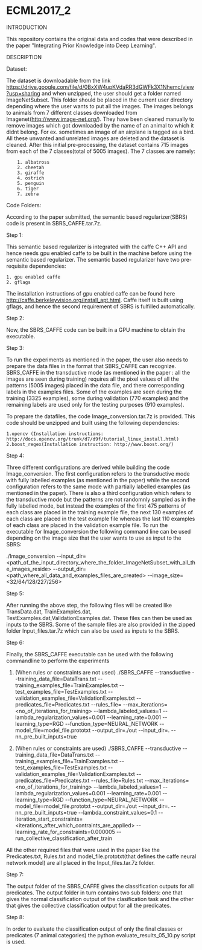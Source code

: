 # ECML2017_2


INTRODUCTION

This repository contains the original data and codes that were described in the paper "Integrating Prior Knowledge into Deep Learning".


DESCRIPTION


Dataset:

The dataset is downloadable from the link https://drive.google.com/file/d/0BxXW4upKVdaRR3dGWFk3X1Nhemc/view?usp=sharing
and when unzipped, the user should get a folder named ImageNetSubset. This folder should be placed in the current user directory   depending where the user wants to put all the images. The images belongs to animals from 7 different classes downloaded from Imagenet(http://www.image-net.org/). They have been cleaned manually to remove images which got downloaded by the name of an animal to which it didnt belong. For ex. sometimes an image of an airplane is tagged as a bird. All these unwanted and unrelated images are deleted and the dataset is cleaned. After this initial pre-processing, the dataset contains 715 images from each of the 7 classes(total of 5005 images). The 7 classes are namely:

	    1. albatross
	    2. cheetah
	    3. giraffe
	    4. ostrich
	    5. penguin
	    6. tiger
	    7. zebra

   			
Code Folders:
 
According to the paper submitted, the semantic based regularizer(SBRS) code is present in SBRS_CAFFE.tar.7z. 

Step 1:

This semantic based regularizer is integrated with the caffe C++ API and hence needs gpu enabled caffe to be built in the machine before using the semantic based regularizer. The semantic based regularizer have two pre-requisite dependencies:

	1. gpu enabled caffe
	2. gflags
 
The installation instructions of gpu enabled caffe can be found here http://caffe.berkeleyvision.org/install_apt.html. Caffe itself is built using gflags, and hence the second requirement of SBRS is fulfilled automatically. 

Step 2:

Now, the SBRS_CAFFE code can be built in a GPU machine to obtain the executable.

Step 3:

To run the experiments as mentioned in the paper, the user also needs to prepare the data files in the format that SBRS_CAFFE can recognize. SBRS_CAFFE in the transductive mode (as mentioned in the paper : all the images are seen during training) requires all the pixel values of all the patterns (5005 images) placed in the data file, and there corresponding labels in the examples files. Some of the examples are seen during the training (3325 examples), some during validation (770 examples) and the remaining labels are used only for the testing purposes (910 examples). 

To prepare the datafiles, the code Image_conversion.tar.7z is provided. This code should be unzipped and built using the following dependencies:

	1.opencv (Installation instructions: http://docs.opencv.org/trunk/d7/d9f/tutorial_linux_install.html)
	2.boost_regex(Installation instruction: http://www.boost.org/)
	
Step 4:

Three different configurations are derived while building the code Image_conversion. The first configuration refers to the transductive mode with fully labelled examples (as mentioned in the paper) while the second configuration refers to the same mode with partially labelled examples (as mentioned in the paper). There is also a third configuration which refers to the transductive mode but the patterns are not randomnly sampled as in the fully labelled mode, but instead the examples of the first 475 patterns of each class are placed in the training example file, the next 130 examples of each class are placed in the test example file whereas the last 110 examples of each class are placed in the validation example file.  To run the executable for Image_conversion the following command line can be used depending on the image size that the user wants to use as input to the SBRS:

./Image_conversion  --input_dir=<path_of_the_input_directory_where_the_folder_ImageNetSubset_with_all_the_images_reside>  --output_dir=<path_where_all_data_and_examples_files_are_created>  --image_size=<32/64/128/227/256>

Step 5:

After running the above step, the following files will be created like TransData.dat, TrainExamples.dat, TestExamples.dat,ValidationExamples.dat. These files can then be used as inputs to the SBRS. Some of the sample files are also provided in the zipped folder Input_files.tar.7z which can also be used as inputs to the SBRS.

Step 6:

Finally, the SBRS_CAFFE executable can be used with the following commandline to perform the experiments

1. (When rules or constraints are not used)
./SBRS_CAFFE --transductive --training_data_file=DataTrans.txt --training_examples_file=TrainExamples.txt --test_examples_file=TestExamples.txt --validation_examples_file=ValidationExamples.txt --predicates_file=Predicates.txt --rules_file= --max_iterations=<no_of_iterations_for_training> --lambda_labeled_values=1 --lambda_regularization_values=0.001 --learning_rate=0.001 --learning_type=RGD --function_type=NEURAL_NETWORK --model_file=model_file.prototxt --output_dir=./out --input_dir=. --nn_pre_built_inputs=true 

2. (When rules or constraints are used)
./SBRS_CAFFE --transductive --training_data_file=DataTrans.txt --training_examples_file=TrainExamples.txt --test_examples_file=TestExamples.txt --validation_examples_file=ValidationExamples.txt --predicates_file=Predicates.txt --rules_file=Rules.txt  --max_iterations=<no_of_iterations_for_training> --lambda_labeled_values=1 --lambda_regularization_values=0.001 --learning_rate=0.001 --learning_type=RGD --function_type=NEURAL_NETWORK --model_file=model_file.prototxt --output_dir=./out --input_dir=. --nn_pre_built_inputs=true --lambda_constraint_values=0.1 --iteration_start_constraints=<iterations_after_which_contraints_are_applied> --learning_rate_for_constraints=0.000005 --run_collective_classification_after_train

All the other required files that were used in the paper like the Predicates.txt, Rules.txt and model_file.prototxt(that defines the caffe neural network model) are all placed in the Input_files.tar.7z folder. 

Step 7:

The output folder of the SBRS_CAFFE gives the classification outputs for all predicates. The output folder in turn contains two sub folders: one that gives the normal classification output of the clasification task and the other that gives the collective classification output for all the predicates.

Step 8:

In order to evaluate the classification output of only the final classes or predicates (7 animal categories) the python evaluate_results_05_10.py script is used.
 


